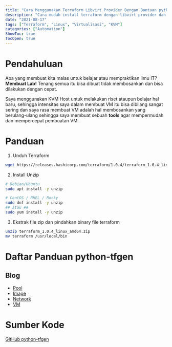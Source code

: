 ```yaml
---
title: "Cara Menggunakan Terraform Libvirt Provider Dengan Bantuan python-tfgen"
description: "Cara mudah install terraform dengan libvirt provider dan menggunakan python-tfgen untuk menghasilkan Terraform Configuration File"
date: "2021-08-17"
tags: ["Terraform", "Linux", "Virtualisasi", "KVM"]
categories: ["Automation"]
ShowToc: true
TocOpen: true
---
```


# Pendahuluan
Apa yang membuat kita malas untuk belajar atau mempraktikan ilmu IT? **Membuat Lab!** Tenang semua itu bisa dibuat tidak membosankan dan bisa dilakukan dengan cepat.

Saya menggunakan KVM Host untuk melakukan riset ataupun belajar hal baru, sehingga intensitas saya dalam membuat VM itu bisa dibilang sangat sering dan saya rasa membuat VM adalah hal membosankan yang berulang-ulang sehingga saya membuat sebuah __tools__ agar mempermudah dan mempercepat pembuatan VM.

# Panduan
1. Unduh Terraform
```bash
wget https://releases.hashicorp.com/terraform/1.0.4/terraform_1.0.4_linux_amd64.zip
```

2. Install Unzip
```bash
# Debian/Ubuntu
sudo apt install -y unzip

# CentOS / RHEL / Rocky
sudo dnf install -y unzip
## atau ##
sudo yum install -y unzip
```

3. Ekstrak file zip dan pindahkan binary file terraform
```bash
unzip terraform_1.0.4_linux_amd64.zip
mv terraform /usr/local/bin
```

# Daftar Panduan python-tfgen
## Blog
- [Pool](/posts/python-tfgen/cara-membuat-pool-dengan-python-tfgen/)
- [Image](/posts/python-tfgen/cara-membuat-image-dengan-python-tfgen/)
- [Network](/posts/python-tfgen/cara-membuat-network-dengan-python-tfgen/)
- [VM](/posts/python-tfgen/cara-membuat-vm-dengan-python-tfgen/)

# Sumber Kode
[GitHub python-tfgen](https://github.com/ajiarya/python-tfgen)

